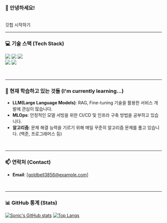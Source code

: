 ### 👋 안녕하세요!
<br/>
깃헙 시작하기
<br/>

---

### 💻 기술 스택 (Tech Stack)
<!-- 
자신이 다룰 수 있는 기술, 혹은 공부하고 있는 기술의 아이콘을 넣는 공간입니다.
아래 사이트에서 원하는 아이콘을 검색하고, 'Markdown' 코드를 복사해서 붙여넣기만 하면 됩니다.
아이콘 검색 사이트: https://techstack-generator.vercel.app/
-->
<p>
  <img src="https://img.shields.io/badge/Python-3776AB?style=for-the-badge&logo=Python&logoColor=white"/>
  <img src="https://img.shields.io/badge/PyTorch-EE4C2C?style=for-the-badge&logo=PyTorch&logoColor=white"/>
  <img src="https://img.shields.io/badge/TensorFlow-FF6F00?style=for-the-badge&logo=TensorFlow&logoColor=white"/>
  <br/>
  <img src="https://img.shields.io/badge/Git-F05032?style=for-the-badge&logo=Git&logoColor=white"/>
  <img src="https://img.shields.io/badge/GitHub-181717?style=for-the-badge&logo=GitHub&logoColor=white"/>
</p>
<br/>

---

### 🌱 현재 학습하고 있는 것들 (I'm currently learning...)
<!-- 
자신이 지금 집중하고 있는 분야를 적어주세요. 
신뢰감을 주고, 어떤 분야에 관심이 많은지 어필할 수 있습니다.
-->
- **LLM(Large Language Models)**: RAG, Fine-tuning 기술을 활용한 서비스 개발에 관심이 많습니다.
- **MLOps**: 안정적인 모델 서빙을 위한 CI/CD 및 인프라 구축 방법을 공부하고 있습니다.
- **알고리즘**: 문제 해결 능력을 기르기 위해 매일 꾸준히 알고리즘 문제를 풀고 있습니다. (백준, 프로그래머스 등)
<br/>

---

### 📫 연락처 (Contact)
<!-- 
연락 가능한 이메일이나 기술 블로그 주소를 넣어주세요.
이메일 주소는 스팸 방지를 위해 OOO [at] gmail.com 과 같이 쓰기도 합니다.
-->
- **Email**: [goldbell3856@example.com]
<br/>

---

### 📊 GitHub 통계 (Stats)
<!-- 
GitHub 활동을 시각적으로 보여주는 재미있는 기능입니다. 
아래 코드에서 `?username=깃허브아이디` 부분에 본인의 GitHub 아이디만 정확히 입력하면 자동으로 생성됩니다.
테마(theme)는 원하는 것으로 바꿀 수 있습니다. (예: `&theme=radical`, `&theme=dracula`)
-->
[![Sonic's GitHub stats](https://github-readme-stats.vercel.app/api?username=Sonic3856&show_icons=true&theme=tokyonight)](https://github.com/anuraghazra/github-readme-stats)
[![Top Langs](https://github-readme-stats.vercel.app/api/top-langs/?username=Sonic3856&layout=compact&theme=tokyonight)](https://github.com/anuraghazra/github-readme-stats)
